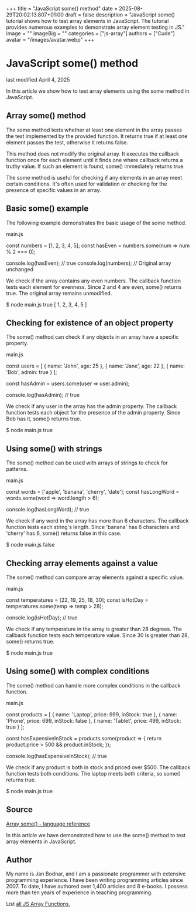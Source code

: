 +++
title = "JavaScript some() method"
date = 2025-08-29T20:02:13.807+01:00
draft = false
description = "JavaScript some() tutorial shows how to test array elements in JavaScript. The tutorial provides numerous examples to demonstrate array element testing in JS."
image = ""
imageBig = ""
categories = ["js-array"]
authors = ["Cude"]
avatar = "/images/avatar.webp"
+++

# JavaScript some() method

last modified April 4, 2025

 

In this article we show how to test array elements using the some
method in JavaScript.

## Array some() method

The some method tests whether at least one element in the array
passes the test implemented by the provided function. It returns true if at
least one element passes the test, otherwise it returns false.

This method does not modify the original array. It executes the callback
function once for each element until it finds one where callback returns a
truthy value. If such an element is found, some() immediately returns true.

The some method is useful for checking if any elements in an
array meet certain conditions. It's often used for validation or checking
for the presence of specific values in an array.

## Basic some() example

The following example demonstrates the basic usage of the some
method.

main.js
  

const numbers = [1, 2, 3, 4, 5];
const hasEven = numbers.some(num =&gt; num % 2 === 0);

console.log(hasEven);  // true
console.log(numbers);  // Original array unchanged

We check if the array contains any even numbers. The callback function tests
each element for evenness. Since 2 and 4 are even, some() returns true.
The original array remains unmodified.

$ node main.js
true
[ 1, 2, 3, 4, 5 ]

## Checking for existence of an object property

The some() method can check if any objects in an array have a specific property.

main.js
  

const users = [
  { name: 'John', age: 25 },
  { name: 'Jane', age: 22 },
  { name: 'Bob', admin: true }
];

const hasAdmin = users.some(user =&gt; user.admin);

console.log(hasAdmin);  // true

We check if any user in the array has the admin property. The callback function
tests each object for the presence of the admin property. Since Bob has it,
some() returns true.

$ node main.js
true

## Using some() with strings

The some() method can be used with arrays of strings to check for patterns.

main.js
  

const words = ['apple', 'banana', 'cherry', 'date'];
const hasLongWord = words.some(word =&gt; word.length &gt; 6);

console.log(hasLongWord);  // true

We check if any word in the array has more than 6 characters. The callback
function tests each string's length. Since 'banana' has 6 characters and
'cherry' has 6, some() returns false in this case.

$ node main.js
false

## Checking array elements against a value

The some() method can compare array elements against a specific value.

main.js
  

const temperatures = [22, 19, 25, 18, 30];
const isHotDay = temperatures.some(temp =&gt; temp &gt; 28);

console.log(isHotDay);  // true

We check if any temperature in the array is greater than 28 degrees. The
callback function tests each temperature value. Since 30 is greater than 28,
some() returns true.

$ node main.js
true

## Using some() with complex conditions

The some() method can handle more complex conditions in the callback function.

main.js
  

const products = [
  { name: 'Laptop', price: 999, inStock: true },
  { name: 'Phone', price: 699, inStock: false },
  { name: 'Tablet', price: 499, inStock: true }
];

const hasExpensiveInStock = products.some(product =&gt; {
  return product.price &gt; 500 &amp;&amp; product.inStock;
});

console.log(hasExpensiveInStock);  // true

We check if any product is both in stock and priced over $500. The callback
function tests both conditions. The laptop meets both criteria, so some()
returns true.

$ node main.js
true

## Source

[Array some() - language reference](https://developer.mozilla.org/en-US/docs/Web/JavaScript/Reference/Global_Objects/Array/some)

In this article we have demonstrated how to use the some() method to test
array elements in JavaScript.

## Author

My name is Jan Bodnar, and I am a passionate programmer with extensive
programming experience. I have been writing programming articles since 2007.
To date, I have authored over 1,400 articles and 8 e-books. I possess more
than ten years of experience in teaching programming.

List [all JS Array Functions.](/javascript/#js-array)